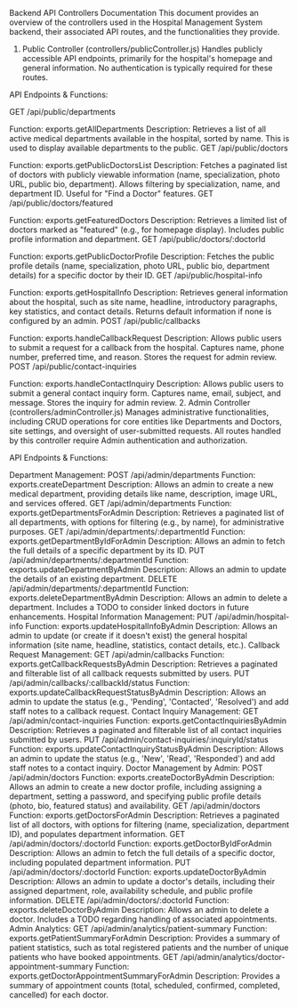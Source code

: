 Backend API Controllers Documentation
This document provides an overview of the controllers used in the Hospital Management System backend, their associated API routes, and the functionalities they provide.

1. Public Controller (controllers/publicController.js)
Handles publicly accessible API endpoints, primarily for the hospital's homepage and general information. No authentication is typically required for these routes.

API Endpoints & Functions:

GET /api/public/departments

Function: exports.getAllDepartments
Description: Retrieves a list of all active medical departments available in the hospital, sorted by name. This is used to display available departments to the public.
GET /api/public/doctors

Function: exports.getPublicDoctorsList
Description: Fetches a paginated list of doctors with publicly viewable information (name, specialization, photo URL, public bio, department). Allows filtering by specialization, name, and department ID. Useful for "Find a Doctor" features.
GET /api/public/doctors/featured

Function: exports.getFeaturedDoctors
Description: Retrieves a limited list of doctors marked as "featured" (e.g., for homepage display). Includes public profile information and department.
GET /api/public/doctors/:doctorId

Function: exports.getPublicDoctorProfile
Description: Fetches the public profile details (name, specialization, photo URL, public bio, department details) for a specific doctor by their ID.
GET /api/public/hospital-info

Function: exports.getHospitalInfo
Description: Retrieves general information about the hospital, such as site name, headline, introductory paragraphs, key statistics, and contact details. Returns default information if none is configured by an admin.
POST /api/public/callbacks

Function: exports.handleCallbackRequest
Description: Allows public users to submit a request for a callback from the hospital. Captures name, phone number, preferred time, and reason. Stores the request for admin review.
POST /api/public/contact-inquiries

Function: exports.handleContactInquiry
Description: Allows public users to submit a general contact inquiry form. Captures name, email, subject, and message. Stores the inquiry for admin review.
2. Admin Controller (controllers/adminController.js)
Manages administrative functionalities, including CRUD operations for core entities like Departments and Doctors, site settings, and oversight of user-submitted requests. All routes handled by this controller require Admin authentication and authorization.

API Endpoints & Functions:

Department Management:
POST /api/admin/departments
Function: exports.createDepartment
Description: Allows an admin to create a new medical department, providing details like name, description, image URL, and services offered.
GET /api/admin/departments
Function: exports.getDepartmentsForAdmin
Description: Retrieves a paginated list of all departments, with options for filtering (e.g., by name), for administrative purposes.
GET /api/admin/departments/:departmentId
Function: exports.getDepartmentByIdForAdmin
Description: Allows an admin to fetch the full details of a specific department by its ID.
PUT /api/admin/departments/:departmentId
Function: exports.updateDepartmentByAdmin
Description: Allows an admin to update the details of an existing department.
DELETE /api/admin/departments/:departmentId
Function: exports.deleteDepartmentByAdmin
Description: Allows an admin to delete a department. Includes a TODO to consider linked doctors in future enhancements.
Hospital Information Management:
PUT /api/admin/hospital-info
Function: exports.updateHospitalInfoByAdmin
Description: Allows an admin to update (or create if it doesn't exist) the general hospital information (site name, headline, statistics, contact details, etc.).
Callback Request Management:
GET /api/admin/callbacks
Function: exports.getCallbackRequestsByAdmin
Description: Retrieves a paginated and filterable list of all callback requests submitted by users.
PUT /api/admin/callbacks/:callbackId/status
Function: exports.updateCallbackRequestStatusByAdmin
Description: Allows an admin to update the status (e.g., 'Pending', 'Contacted', 'Resolved') and add staff notes to a callback request.
Contact Inquiry Management:
GET /api/admin/contact-inquiries
Function: exports.getContactInquiriesByAdmin
Description: Retrieves a paginated and filterable list of all contact inquiries submitted by users.
PUT /api/admin/contact-inquiries/:inquiryId/status
Function: exports.updateContactInquiryStatusByAdmin
Description: Allows an admin to update the status (e.g., 'New', 'Read', 'Responded') and add staff notes to a contact inquiry.
Doctor Management by Admin:
POST /api/admin/doctors
Function: exports.createDoctorByAdmin
Description: Allows an admin to create a new doctor profile, including assigning a department, setting a password, and specifying public profile details (photo, bio, featured status) and availability.
GET /api/admin/doctors
Function: exports.getDoctorsForAdmin
Description: Retrieves a paginated list of all doctors, with options for filtering (name, specialization, department ID), and populates department information.
GET /api/admin/doctors/:doctorId
Function: exports.getDoctorByIdForAdmin
Description: Allows an admin to fetch the full details of a specific doctor, including populated department information.
PUT /api/admin/doctors/:doctorId
Function: exports.updateDoctorByAdmin
Description: Allows an admin to update a doctor's details, including their assigned department, role, availability schedule, and public profile information.
DELETE /api/admin/doctors/:doctorId
Function: exports.deleteDoctorByAdmin
Description: Allows an admin to delete a doctor. Includes a TODO regarding handling of associated appointments.
Admin Analytics:
GET /api/admin/analytics/patient-summary
Function: exports.getPatientSummaryForAdmin
Description: Provides a summary of patient statistics, such as total registered patients and the number of unique patients who have booked appointments.
GET /api/admin/analytics/doctor-appointment-summary
Function: exports.getDoctorAppointmentSummaryForAdmin
Description: Provides a summary of appointment counts (total, scheduled, confirmed, completed, cancelled) for each doctor.